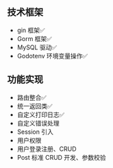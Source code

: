 
## 技术框架
- gin 框架✅
- Gorm 框架✅
- MySQL 驱动✅
- Godotenv 环境变量操作✅

## 功能实现
- 路由整合✅
- 统一返回类✅
- 自定义打印日志✅
- 自定义错误处理
- Session 引入
- 用户权限
- 用户登录注册、CRUD
- Post 标准 CRUD 开发、参数校验
